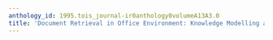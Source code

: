 ```yaml
---
anthology_id: 1995.tois_journal-ir0anthology0volumeA13A3.0
title: 'Document Retrieval in Office Environment: Knowledge Modelling and Browsing'
---
```

